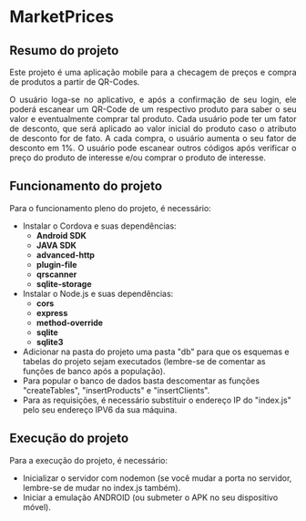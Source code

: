 # MarketPrices

## Resumo do projeto

<p align="justify">Este projeto é uma aplicação mobile para a checagem de preços e compra de produtos a partir de QR-Codes. </p>

<p align="justify"> O usuário loga-se no aplicativo, e após a confirmação de seu login, ele poderá escanear um QR-Code de um respectivo produto para saber o seu valor e eventualmente comprar tal produto. Cada usuário pode ter um fator de desconto, que será aplicado ao valor inicial do produto caso o atributo de desconto for de fato. A cada compra, o usuário aumenta o seu fator de desconto em 1%. O usuário pode escanear outros códigos após verificar o preço do produto de interesse e/ou comprar o produto de interesse.</p>

## Funcionamento do projeto

Para o funcionamento pleno do projeto, é necessário:

<ul>
<li> Instalar o Cordova e suas dependências: <ul>
  <li> <b>Android SDK </b></li>
  <li> <b>JAVA SDK</b></li>
  <li><b>advanced-http</b></li>
  <li> <b>plugin-file</b></li>
  <li> <b>qrscanner</b></li>
  <li> <b>sqlite-storage</b></li> </ul> </li>
<li> Instalar o Node.js e suas dependências: <ul>
  <li><b>cors</b></li>
  <li><b>express</b></li>
  <li><b>method-override</b></li>
  <li><b>sqlite</b></li>
  <li><b>sqlite3</b></li> </ul> </li>
<li> Adicionar na pasta do projeto uma pasta "db" para que os esquemas e tabelas do projeto sejam executados (lembre-se de comentar as funções de banco após a população). </li>
<li> Para popular o banco de dados basta descomentar as funções "createTables", "insertProducts" e "insertClients". </li>
<li> Para as requisições, é necessário substituir o endereço IP do "index.js" pelo seu endereço IPV6 da sua máquina. </li>
  </ul>
  
  ## Execução do projeto

Para a execução do projeto, é necessário:


<ul>
<li> Inicializar o servidor com nodemon (se você mudar a porta no servidor, lembre-se de mudar no index.js também). </li>
  <li> Iniciar a emulação ANDROID (ou submeter o APK no seu dispositivo móvel). </li>
  </ul>



